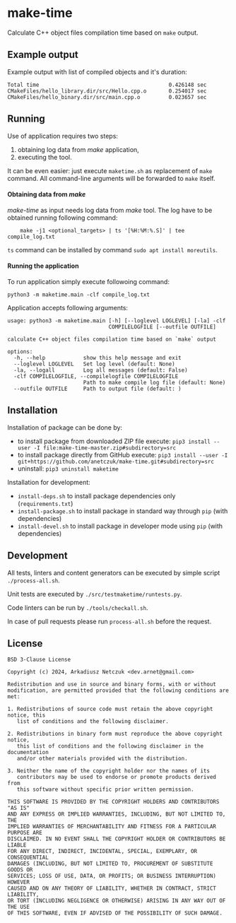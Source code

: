 # make-time

Calculate C++ object files compilation time based on `make` output.


## Example output

Example output with list of compiled objects and it's duration:
```
Total time                                         0.426148 sec
CMakeFiles/hello_library.dir/src/Hello.cpp.o       0.254017 sec
CMakeFiles/hello_binary.dir/src/main.cpp.o         0.023657 sec
```


## Running

Use of application requires two steps:

1. obtaining log data from *make* application,
2. executing the tool.

It can be even easier: just execute `maketime.sh` as replacement of `make` command. All command-line arguments 
will be forwarded to `make` itself.


#### Obtaining data from *make*

*make-time* as input needs log data from *make* tool. The log have to be obtained running following command:
```
    make -j1 <optional_targets> | ts '[%H:%M:%.S]' | tee compile_log.txt
```
`ts` command can be installed by command `sudo apt install moreutils`.


#### Running the application

To run application simply execute followoing command:
```
python3 -m maketime.main -clf compile_log.txt
```

Application accepts following arguments:

<!-- insertstart include="doc/cmdargs.txt" pre="\n" post="\n" -->
```
usage: python3 -m maketime.main [-h] [--loglevel LOGLEVEL] [-la] -clf
                                COMPILELOGFILE [--outfile OUTFILE]

calculate C++ object files compilation time based on `make` output

options:
  -h, --help            show this help message and exit
  --loglevel LOGLEVEL   Set log level (default: None)
  -la, --logall         Log all messages (default: False)
  -clf COMPILELOGFILE, --compilelogfile COMPILELOGFILE
                        Path to make compile log file (default: None)
  --outfile OUTFILE     Path to output file (default: )
```

<!-- insertend -->


## Installation

Installation of package can be done by:
 - to install package from downloaded ZIP file execute: `pip3 install --user -I file:make-time-master.zip#subdirectory=src`
 - to install package directly from GitHub execute: `pip3 install --user -I git+https://github.com/anetczuk/make-time.git#subdirectory=src`
 - uninstall: `pip3 uninstall maketime`

Installation for development:
 - `install-deps.sh` to install package dependencies only (`requirements.txt`)
 - `install-package.sh` to install package in standard way through `pip` (with dependencies)
 - `install-devel.sh` to install package in developer mode using `pip` (with dependencies)


## Development

All tests, linters and content generators can be executed by simple script `./process-all.sh`.

Unit tests are executed by `./src/testmaketime/runtests.py`.

Code linters can be run by `./tools/checkall.sh`.

In case of pull requests please run `process-all.sh` before the request.


## License

```
BSD 3-Clause License

Copyright (c) 2024, Arkadiusz Netczuk <dev.arnet@gmail.com>

Redistribution and use in source and binary forms, with or without
modification, are permitted provided that the following conditions are met:

1. Redistributions of source code must retain the above copyright notice, this
   list of conditions and the following disclaimer.

2. Redistributions in binary form must reproduce the above copyright notice,
   this list of conditions and the following disclaimer in the documentation
   and/or other materials provided with the distribution.

3. Neither the name of the copyright holder nor the names of its
   contributors may be used to endorse or promote products derived from
   this software without specific prior written permission.

THIS SOFTWARE IS PROVIDED BY THE COPYRIGHT HOLDERS AND CONTRIBUTORS "AS IS"
AND ANY EXPRESS OR IMPLIED WARRANTIES, INCLUDING, BUT NOT LIMITED TO, THE
IMPLIED WARRANTIES OF MERCHANTABILITY AND FITNESS FOR A PARTICULAR PURPOSE ARE
DISCLAIMED. IN NO EVENT SHALL THE COPYRIGHT HOLDER OR CONTRIBUTORS BE LIABLE
FOR ANY DIRECT, INDIRECT, INCIDENTAL, SPECIAL, EXEMPLARY, OR CONSEQUENTIAL
DAMAGES (INCLUDING, BUT NOT LIMITED TO, PROCUREMENT OF SUBSTITUTE GOODS OR
SERVICES; LOSS OF USE, DATA, OR PROFITS; OR BUSINESS INTERRUPTION) HOWEVER
CAUSED AND ON ANY THEORY OF LIABILITY, WHETHER IN CONTRACT, STRICT LIABILITY,
OR TORT (INCLUDING NEGLIGENCE OR OTHERWISE) ARISING IN ANY WAY OUT OF THE USE
OF THIS SOFTWARE, EVEN IF ADVISED OF THE POSSIBILITY OF SUCH DAMAGE.
```
